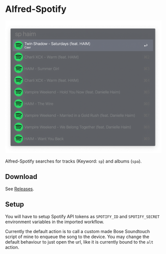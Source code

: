 # Alfred-Spotify

![Example Search for Haim](res/example.png)

Alfred-Spotify searches for tracks (Keyword: `sp`) and albums (`spa`).

## Download

See [Releases](https://github.com/snipem/alfred-spotify/releases).

## Setup

You will have to setup Spotify API tokens as `SPOTIFY_ID` and `SPOTIFY_SECRET` environment variables in the imported workflow.

Currently the default action is to call a custom made Bose Soundtouch script of mine to enqueue the song to the device. You may change the default behaviour to just open the url, like it is currently bound to the `alt` action.
